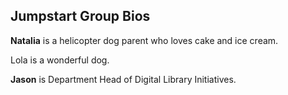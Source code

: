 ## Jumpstart Group Bios

**Natalia** is a helicopter dog parent who loves cake and ice cream.

Lola is a wonderful dog.

**Jason** is Department Head of Digital Library Initiatives. 
